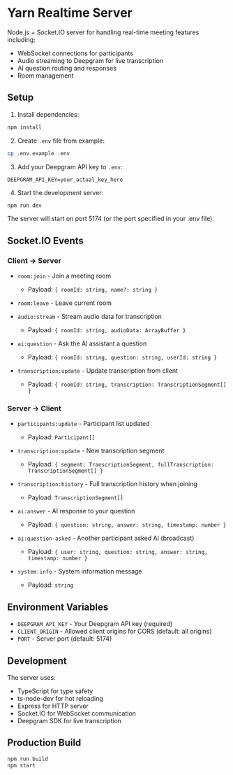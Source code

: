 # Yarn Realtime Server

Node.js + Socket.IO server for handling real-time meeting features including:
- WebSocket connections for participants
- Audio streaming to Deepgram for live transcription
- AI question routing and responses
- Room management

## Setup

1. Install dependencies:
```bash
npm install
```

2. Create `.env` file from example:
```bash
cp .env.example .env
```

3. Add your Deepgram API key to `.env`:
```
DEEPGRAM_API_KEY=your_actual_key_here
```

4. Start the development server:
```bash
npm run dev
```

The server will start on port 5174 (or the port specified in your .env file).

## Socket.IO Events

### Client → Server

- `room:join` - Join a meeting room
  - Payload: `{ roomId: string, name?: string }`
  
- `room:leave` - Leave current room

- `audio:stream` - Stream audio data for transcription
  - Payload: `{ roomId: string, audioData: ArrayBuffer }`
  
- `ai:question` - Ask the AI assistant a question
  - Payload: `{ roomId: string, question: string, userId: string }`
  
- `transcription:update` - Update transcription from client
  - Payload: `{ roomId: string, transcription: TranscriptionSegment[] }`

### Server → Client

- `participants:update` - Participant list updated
  - Payload: `Participant[]`
  
- `transcription:update` - New transcription segment
  - Payload: `{ segment: TranscriptionSegment, fullTranscription: TranscriptionSegment[] }`
  
- `transcription:history` - Full transcription history when joining
  - Payload: `TranscriptionSegment[]`
  
- `ai:answer` - AI response to your question
  - Payload: `{ question: string, answer: string, timestamp: number }`
  
- `ai:question-asked` - Another participant asked AI (broadcast)
  - Payload: `{ user: string, question: string, answer: string, timestamp: number }`
  
- `system:info` - System information message
  - Payload: `string`

## Environment Variables

- `DEEPGRAM_API_KEY` - Your Deepgram API key (required)
- `CLIENT_ORIGIN` - Allowed client origins for CORS (default: all origins)
- `PORT` - Server port (default: 5174)

## Development

The server uses:
- TypeScript for type safety
- ts-node-dev for hot reloading
- Express for HTTP server
- Socket.IO for WebSocket communication
- Deepgram SDK for live transcription

## Production Build

```bash
npm run build
npm start
```

